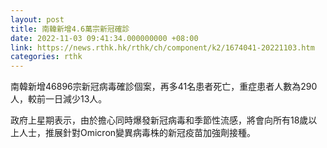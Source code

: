 ```yaml
---
layout: post
title: 南韓新增4.6萬宗新冠確診
date: 2022-11-03 09:41:34.000000000 +08:00
link: https://news.rthk.hk/rthk/ch/component/k2/1674041-20221103.htm
categories: rthk
---
```


南韓新增46896宗新冠病毒確診個案，再多41名患者死亡，重症患者人數為290人，較前一日減少13人。

政府上星期表示，由於擔心同時爆發新冠病毒和季節性流感，將會向所有18歲以上人士，推展針對Omicron變異病毒株的新冠疫苗加強劑接種。
